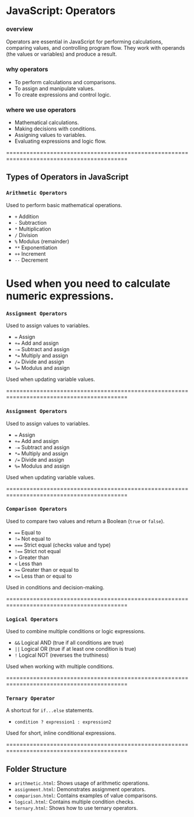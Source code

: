 # JavaScript: Operators

### **overview**
Operators are essential in JavaScript for performing calculations, comparing values, and controlling program flow. They work with operands (the values or variables) and produce a result.

### **why operators**
- To perform calculations and comparisons.
- To assign and manipulate values.
- To create expressions and control logic.

### **where we use operators**
- Mathematical calculations.
- Making decisions with conditions.
- Assigning values to variables.
- Evaluating expressions and logic flow.

==========================================================================================

## Types of Operators in JavaScript

### `Arithmetic Operators`  
Used to perform basic mathematical operations.

- `+` Addition  
- `-` Subtraction  
- `*` Multiplication  
- `/` Division  
- `%` Modulus (remainder)  
- `**` Exponentiation  
- `++` Increment  
- `--` Decrement 

Used when you need to calculate numeric expressions.
==========================================================================================

### `Assignment Operators`  
Used to assign values to variables.

- `=` Assign  
- `+=` Add and assign  
- `-=` Subtract and assign  
- `*=` Multiply and assign  
- `/=` Divide and assign  
- `%=` Modulus and assign  

Used when updating variable values.

==========================================================================================

### `Assignment Operators`  
Used to assign values to variables.

- `=` Assign  
- `+=` Add and assign  
- `-=` Subtract and assign  
- `*=` Multiply and assign  
- `/=` Divide and assign  
- `%=` Modulus and assign  

Used when updating variable values.

==========================================================================================

### `Comparison Operators`  
Used to compare two values and return a Boolean (`true` or `false`).

- `==` Equal to  
- `!=` Not equal to  
- `===` Strict equal (checks value and type)  
- `!==` Strict not equal  
- `>` Greater than  
- `<` Less than  
- `>=` Greater than or equal to  
- `<=` Less than or equal to  

Used in conditions and decision-making.

==========================================================================================

### `Logical Operators`  
Used to combine multiple conditions or logic expressions.

- `&&` Logical AND (true if all conditions are true)  
- `||` Logical OR (true if at least one condition is true)  
- `!` Logical NOT (reverses the truthiness)  

Used when working with multiple conditions.

==========================================================================================


### `Ternary Operator`  
A shortcut for `if...else` statements.

- `condition ? expression1 : expression2`

Used for short, inline conditional expressions.

==========================================================================================

## Folder Structure

- `arithmetic.html`: Shows usage of arithmetic operations.
- `assignment.html`: Demonstrates assignment operators.
- `comparison.html`: Contains examples of value comparisons.
- `logical.html`: Contains multiple condition checks.
- `ternary.html`: Shows how to use ternary operators.